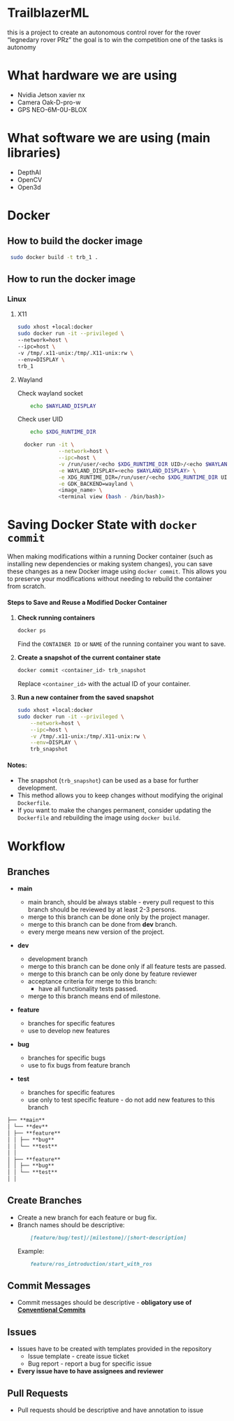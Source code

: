 # TrailblazerML

this is a project to create an autonomous control rover for the rover “legnedary rover PRz” the goal is to win the
competition one of the tasks is autonomy

# What hardware we are using

- Nvidia Jetson xavier nx
- Camera Oak-D-pro-w
- GPS NEO-6M-0U-BLOX

# What software we are using (main libraries)

- DepthAI
- OpenCV
- Open3d

# Docker

## How to build the docker image

```bash
 sudo docker build -t trb_1 .
```

## How to run the docker image

### Linux

1. X11
    ```bash
    sudo xhost +local:docker 
    sudo docker run -it --privileged \
    --network=host \
    --ipc=host \
    -v /tmp/.x11-unix:/tmp/.X11-unix:rw \
    --env=DISPLAY \
    trb_1
    ```
2. Wayland

   Check wayland socket
    ```bash
        echo $WAYLAND_DISPLAY
    ```
   Check user UID
    ```bash
        echo $XDG_RUNTIME_DIR
    ```

    ```bash
      docker run -it \
                 --network=host \
                 --ipc=host \
                 -v /run/user/<echo $XDG_RUNTIME_DIR UID>/<echo $WAYLAND_DISPLAY>:/run/user/<echo $XDG_RUNTIME_DIR UID>/<echo $WAYLAND_DISPLAY> \
                 -e WAYLAND_DISPLAY=<echo $WAYLAND_DISPLAY> \
                 -e XDG_RUNTIME_DIR=/run/user/<echo $XDG_RUNTIME_DIR UID> \
                 -e GDK_BACKEND=wayland \
                 <image_name> \
                 <terminal view (bash - /bin/bash)>
    ```

# Saving Docker State with `docker commit`

When making modifications within a running Docker container (such as installing new dependencies or making system
changes), you can save these changes as a new Docker image using `docker commit`. This allows you to preserve your
modifications without needing to rebuild the container from scratch.

#### **Steps to Save and Reuse a Modified Docker Container**

1. **Check running containers**
   ```bash
   docker ps
   ```
   Find the `CONTAINER ID` or `NAME` of the running container you want to save.

2. **Create a snapshot of the current container state**
   ```bash
   docker commit <container_id> trb_snapshot
   ```
   Replace `<container_id>` with the actual ID of your container.

3. **Run a new container from the saved snapshot**
   ```bash
   sudo xhost +local:docker
   sudo docker run -it --privileged \
       --network=host \
       --ipc=host \
       -v /tmp/.x11-unix:/tmp/.X11-unix:rw \
       --env=DISPLAY \
       trb_snapshot
   ```

#### **Notes:**

- The snapshot (`trb_snapshot`) can be used as a base for further development.
- This method allows you to keep changes without modifying the original `Dockerfile`.
- If you want to make the changes permanent, consider updating the `Dockerfile` and rebuilding the image
  using `docker build`.

# Workflow

## Branches

- **main**
    - main branch, should be always stable - every pull request to this branch should be reviewed by at least 2-3
      persons.
    - merge to this branch can be done only by the project manager.
    - merge to this branch can be done from **dev** branch.
    - every merge means new version of the project.

- **dev**
    - development branch
    - merge to this branch can be done only if all feature tests are passed.
    - merge to this branch can be only done by feature reviewer
    - acceptance criteria for merge to this branch:
        - have all functionality tests passed.
    - merge to this branch means end of milestone.

- **feature**
    - branches for specific features
    - use to develop new features

- **bug**
    - branches for specific bugs
    - use to fix bugs from feature branch

- **test**
    - branches for specific features
    - use only to test specific feature - do not add new features to this branch

```markdown
├── **main**
│ └── **dev**
│ ├── **feature**
│ │ ├── **bug**
│ │ └── **test**          
│ │
│ ├── **feature**
│ │ ├── **bug**
│ │ └── **test**
│ │
```

## Create Branches

- Create a new branch for each feature or bug fix.
- Branch names should be descriptive:
    ```markdown
        [feature/bug/test]/[milestone]/[short-description]
    ```
  Example:
    ```markdown
        feature/ros_introduction/start_with_ros
    ```

## Commit Messages

- Commit messages should be descriptive - **obligatory use
  of [Conventional Commits](https://www.conventionalcommits.org/en/v1.0.0/)**

## Issues

- Issues have to be created with templates provided in the repository
    - Issue template - create issue ticket
    - Bug report - report a bug for specific issue
- **Every issue have to have assignees and reviewer**

## Pull Requests

- Pull requests should be descriptive and have annotation to issue

